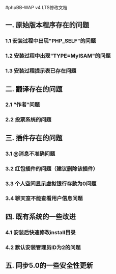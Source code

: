 #phpBB-WAP v4 LTS修改文档
## 一. 原始版本程序存在的问题

### 1.1 安装过程中出现"PHP_SELF"的问题

### 1.2 安装过程中出现"TYPE=MyISAM"的问题

### 1.3 安装过程提示表已存在问题

## 二. 翻译存在的问题

### 2.1 “作者”问题

### 2.2 投票系统的问题

## 三. 插件存在的问题

### 3.1 @消息不准确问题

### 3.2 红包插件的问题（建议删除该插件）

### 3.3 个人空间显示虚拟银行存款为0问题

### 3.4 聊天室不能查看用户信息问题

## 四. 既有系统的一些改进

### 4.1 安装后快速修改install目录

### 4.2 默认安装管理员ID为2的问题

## 五. 同步5.0的一些安全性更新



